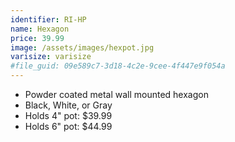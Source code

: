 ```yaml
---
identifier: RI-HP
name: Hexagon
price: 39.99
image: /assets/images/hexpot.jpg
varisize: varisize
#file_guid: 09e589c7-3d18-4c2e-9cee-4f447e9f054a
---
```



- Powder coated metal wall mounted hexagon
- Black, White, or Gray  
- Holds 4" pot: $39.99
- Holds 6" pot: $44.99
